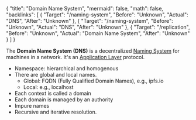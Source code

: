 {
	"title": "Domain Name System",
	"mermaid": false,
	"math": false,
	"backlinks": [
		{
			"Target": "/naming-system",
			"Before": "Unknown",
			"Actual": "DNS",
			"After": "Unknown"
		},
		{
			"Target": "/naming-system",
			"Before": "Unknown",
			"Actual": "DNS",
			"After": "Unknown"
		},
		{
			"Target": "/replication",
			"Before": "Unknown",
			"Actual": "Domain Name System",
			"After": "Unknown"
		}
	]
}

The **Domain Name System (DNS)** is a decentralized [Naming System](/naming-system/) for machines in a network. It's an [Application Layer](/application-layer/) protocol.

- Namespace: hierarchical and homogenous
- There are global and local names.
  - Global: FQDN (Fully Qualified Domain Names), e.g., ipfs.io
  - Local: e.g., localhost
- Each context is called a domain
- Each domain is managed by an authority
- Impure names
- Recursive and iterative resolution.
